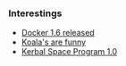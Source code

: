 ### Interestings

* [Docker 1.6 released](https://github.com/docker/docker/blob/master/CHANGELOG.md)
* [Koala's are funny](https://www.youtube.com/watch?v=djK_ucSYpaw)
* [Kerbal Space Program 1.0](https://kerbalspaceprogram.com)
